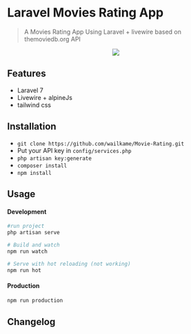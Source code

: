 # Laravel Movies Rating App



> A Movies Rating App Using Laravel + livewire based on themoviedb.org API

<p align="center">
<img src="https://i.imgur.com/89IUg85.jpg">
</p>

## Features

- Laravel 7
- Livewire + alpineJs
- tailwind css

## Installation

- `git clone https://github.com/wailkame/Movie-Rating.git`
- Put your API key in  `config/services.php`
- `php artisan key:generate`
- `composer install`
- `npm install`

## Usage

#### Development

```bash
#run project 
php artisan serve

# Build and watch
npm run watch

# Serve with hot reloading (not working)
npm run hot
```

#### Production

```bash
npm run production
```



## Changelog
